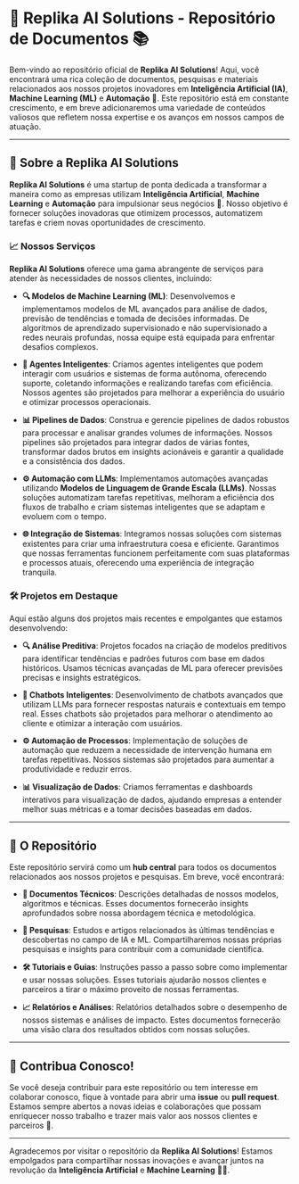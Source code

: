 # 🚀 Replika AI Solutions - Repositório de Documentos 📚

Bem-vindo ao repositório oficial de **Replika AI Solutions**! Aqui, você encontrará uma rica coleção de documentos, pesquisas e materiais relacionados aos nossos projetos inovadores em **Inteligência Artificial (IA)**, **Machine Learning (ML)** e **Automação** 🤖. Este repositório está em constante crescimento, e em breve adicionaremos uma variedade de conteúdos valiosos que refletem nossa expertise e os avanços em nossos campos de atuação.

---

## 🌟 Sobre a Replika AI Solutions

**Replika AI Solutions** é uma startup de ponta dedicada a transformar a maneira como as empresas utilizam **Inteligência Artificial**, **Machine Learning** e **Automação** para impulsionar seus negócios 🚀. Nosso objetivo é fornecer soluções inovadoras que otimizem processos, automatizem tarefas e criem novas oportunidades de crescimento.

### 📈 Nossos Serviços

**Replika AI Solutions** oferece uma gama abrangente de serviços para atender às necessidades de nossos clientes, incluindo:

- **🔍 Modelos de Machine Learning (ML)**: Desenvolvemos e implementamos modelos de ML avançados para análise de dados, previsão de tendências e tomada de decisões informadas. De algoritmos de aprendizado supervisionado e não supervisionado a redes neurais profundas, nossa equipe está equipada para enfrentar desafios complexos.

- **🤖 Agentes Inteligentes**: Criamos agentes inteligentes que podem interagir com usuários e sistemas de forma autônoma, oferecendo suporte, coletando informações e realizando tarefas com eficiência. Nossos agentes são projetados para melhorar a experiência do usuário e otimizar processos operacionais.

- **📊 Pipelines de Dados**: Construa e gerencie pipelines de dados robustos para processar e analisar grandes volumes de informações. Nossos pipelines são projetados para integrar dados de várias fontes, transformar dados brutos em insights acionáveis e garantir a qualidade e a consistência dos dados.

- **⚙️ Automação com LLMs**: Implementamos automações avançadas utilizando **Modelos de Linguagem de Grande Escala (LLMs)**. Nossas soluções automatizam tarefas repetitivas, melhoram a eficiência dos fluxos de trabalho e criam sistemas inteligentes que se adaptam e evoluem com o tempo.

- **🌐 Integração de Sistemas**: Integramos nossas soluções com sistemas existentes para criar uma infraestrutura coesa e eficiente. Garantimos que nossas ferramentas funcionem perfeitamente com suas plataformas e processos atuais, oferecendo uma experiência de integração tranquila.

### 🛠 Projetos em Destaque

Aqui estão alguns dos projetos mais recentes e empolgantes que estamos desenvolvendo:

- **🔍 Análise Preditiva**: Projetos focados na criação de modelos preditivos para identificar tendências e padrões futuros com base em dados históricos. Usamos técnicas avançadas de ML para oferecer previsões precisas e insights estratégicos.

- **🤖 Chatbots Inteligentes**: Desenvolvimento de chatbots avançados que utilizam LLMs para fornecer respostas naturais e contextuais em tempo real. Esses chatbots são projetados para melhorar o atendimento ao cliente e otimizar a interação com usuários.

- **⚙️ Automação de Processos**: Implementação de soluções de automação que reduzem a necessidade de intervenção humana em tarefas repetitivas. Nossos sistemas são projetados para aumentar a produtividade e reduzir erros.

- **📊 Visualização de Dados**: Criamos ferramentas e dashboards interativos para visualização de dados, ajudando empresas a entender melhor suas métricas e a tomar decisões baseadas em dados.

---

## 📂 O Repositório

Este repositório servirá como um **hub central** para todos os documentos relacionados aos nossos projetos e pesquisas. Em breve, você encontrará:

- **📜 Documentos Técnicos**: Descrições detalhadas de nossos modelos, algoritmos e técnicas. Esses documentos fornecerão insights aprofundados sobre nossa abordagem técnica e metodológica.

- **🔬 Pesquisas**: Estudos e artigos relacionados às últimas tendências e descobertas no campo de IA e ML. Compartilharemos nossas próprias pesquisas e insights para contribuir com a comunidade científica.

- **🛠 Tutoriais e Guias**: Instruções passo a passo sobre como implementar e usar nossas soluções. Esses tutoriais ajudarão nossos clientes e parceiros a tirar o máximo proveito de nossas ferramentas.

- **📈 Relatórios e Análises**: Relatórios detalhados sobre o desempenho de nossos sistemas e análises de impacto. Estes documentos fornecerão uma visão clara dos resultados obtidos com nossas soluções.

---

## 💼 Contribua Conosco!

Se você deseja contribuir para este repositório ou tem interesse em colaborar conosco, fique à vontade para abrir uma **issue** ou **pull request**. Estamos sempre abertos a novas ideias e colaborações que possam enriquecer nosso trabalho e trazer mais valor aos nossos clientes e parceiros 🌟.

---

Agradecemos por visitar o repositório da **Replika AI Solutions**! Estamos empolgados para compartilhar nossas inovações e avançar juntos na revolução da **Inteligência Artificial** e **Machine Learning** 🌟🚀.
